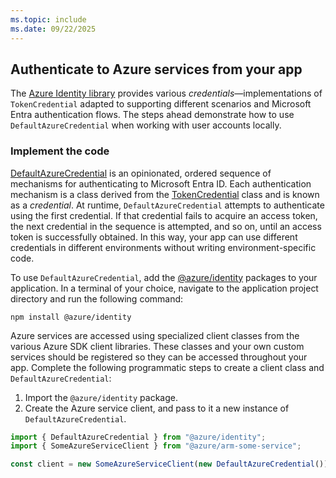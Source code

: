 ```yaml
---
ms.topic: include
ms.date: 09/22/2025
---
```


## Authenticate to Azure services from your app

The [Azure Identity library](/javascript/api/overview/azure/identity-readme) provides various *credentials*&mdash;implementations of `TokenCredential` adapted to supporting different scenarios and Microsoft Entra authentication flows. The steps ahead demonstrate how to use `DefaultAzureCredential` when working with user accounts locally.

### Implement the code

[DefaultAzureCredential](/azure/developer/javascript/sdk/authentication/credential-chains#use-defaultazurecredential-for-flexibility) is an opinionated, ordered sequence of mechanisms for authenticating to Microsoft Entra ID. Each authentication mechanism is a class derived from the [TokenCredential](/javascript/api/@azure/identity/defaultazurecredential) class and is known as a *credential*. At runtime, `DefaultAzureCredential` attempts to authenticate using the first credential. If that credential fails to acquire an access token, the next credential in the sequence is attempted, and so on, until an access token is successfully obtained. In this way, your app can use different credentials in different environments without writing environment-specific code.

To use `DefaultAzureCredential`, add the [@azure/identity](https://www.npmjs.com/package/@azure/identity) packages to your application. In a terminal of your choice, navigate to the application project directory and run the following command:

```console
npm install @azure/identity
```

Azure services are accessed using specialized client classes from the various Azure SDK client libraries. These classes and your own custom services should be registered so they can be accessed throughout your app. Complete the following programmatic steps to create a client class and `DefaultAzureCredential`:

1. Import the `@azure/identity` package.
1. Create the Azure service client, and pass to it a new instance of `DefaultAzureCredential`.


```typescript
import { DefaultAzureCredential } from "@azure/identity";
import { SomeAzureServiceClient } from "@azure/arm-some-service";

const client = new SomeAzureServiceClient(new DefaultAzureCredential());
```
